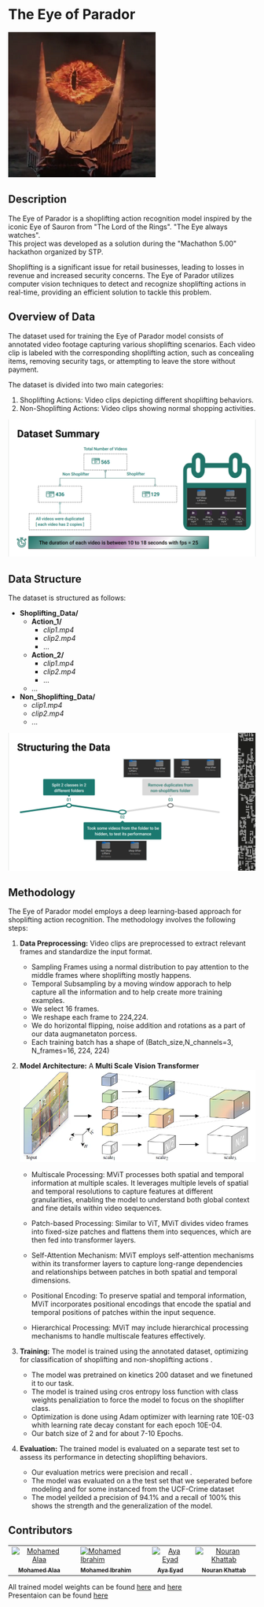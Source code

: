 # The Eye of Parador

![Eye of Parador](assets/The_Eye_of_Sauron_Based_On.png)

## Description
The Eye of Parador is a shoplifting action recognition model inspired by the iconic Eye of Sauron from "The Lord of the Rings". "The Eye always watches".<br>
This project was developed as a solution during the "Machathon 5.00" hackathon organized by STP.

Shoplifting is a significant issue for retail businesses, leading to losses in revenue and increased security concerns. The Eye of Parador utilizes computer vision techniques to detect and recognize shoplifting actions in real-time, providing an efficient solution to tackle this problem.

## Overview of Data
The dataset used for training the Eye of Parador model consists of annotated video footage capturing various shoplifting scenarios. Each video clip is labeled with the corresponding shoplifting action, such as concealing items, removing security tags, or attempting to leave the store without payment.

The dataset is divided into two main categories:<br>
1. Shoplifting Actions: Video clips depicting different shoplifting behaviors.
2. Non-Shoplifting Actions: Video clips showing normal shopping activities.

![Description of data](assets/data.png)



## Data Structure
The dataset is structured as follows:
- **Shoplifting_Data/**
  - **Action_1/**
    - *clip1.mp4*
    - *clip2.mp4*
    - ...
  - **Action_2/**
    - *clip1.mp4*
    - *clip2.mp4*
    - ...
  - ...
- **Non_Shoplifting_Data/**
  - *clip1.mp4*
  - *clip2.mp4*
  - ...
  
![Structure](assets/structureData.png)

## Methodology
The Eye of Parador model employs a deep learning-based approach for shoplifting action recognition. The methodology involves the following steps:
1. **Data Preprocessing:** Video clips are preprocessed to extract relevant frames and standardize the input format.
    - Sampling Frames using a normal distribution to pay attention to the middle frames where shoplifting mostly happens.
    - Temporal Subsampling by a moving window apporach to help capture all the information and to help create more training examples.
    - We select 16 frames.
    - We reshape each frame to 224,224.
    - We do horizontal flipping, noise addition and rotations as a part of our data augmanetaton porcess.
    - Each training batch has a shape of (Batch_size,N_channels=3, N_frames=16, 224, 224)

2. **Model Architecture:** A **Multi Scale Vision Transformer**<br>
![MVIT](assets/mvit.webp) 

    - Multiscale Processing: MViT processes both spatial and temporal information at multiple scales. It leverages multiple levels of spatial and temporal resolutions to capture features at different granularities, enabling the model to understand both global context and fine details within video sequences.

    - Patch-based Processing: Similar to ViT, MViT divides video frames into fixed-size patches and flattens them into sequences, which are then fed into transformer layers. 

    - Self-Attention Mechanism: MViT employs self-attention mechanisms within its transformer layers to capture long-range dependencies and relationships between patches in both spatial and temporal dimensions.

    - Positional Encoding: To preserve spatial and temporal information, MViT incorporates positional encodings that encode the spatial and temporal positions of patches within the input sequence. 

    - Hierarchical Processing: MViT may include hierarchical processing mechanisms to handle multiscale features effectively. 

    
 
3. **Training:** The model is trained using the annotated dataset, optimizing for classification of shoplifting and non-shoplifting actions .
    - The model was pretrained on kinetics 200 dataset and we finetuned it to our task.
    - The model is trained using cros entropy loss function with class weights penaliziation to force the model to focus on the shoplifter class.
    - Optimization is done using Adam optimizer with learning rate 10E-03 whith learning rate decay constant for each epoch 10E-04.
    - Our batch size of 2 and for about 7-10 Epochs.
4. **Evaluation:** The trained model is evaluated on a separate test set to assess its performance in detecting shoplifting behaviors.
    - Our evaluation metrics were precision and recall .
    - The model was evaluated on a the test set that we seperated before modeling and for some instanced from the UCF-Crime dataset
    - The model yeilded a precision of 94.1% and a recall of 100% this shows the strength and the generalization of the model.

## Contributors

<Meet the team>

<table>
  <tr>
    </td>
    <td align="center">
    <a href="https://github.com/MohamedAlaaAli" target="_black">
    <img src="https://avatars.githubusercontent.com/u/94873742?v=4" width="150px;" alt="Mohamed Alaa"/>
    <br />
    <sub><b>Mohamed Alaa</b></sub></a>
    </td>
    <td align="center">
   <td align="">
    <a href="https://github.com/Medo072" target="_black">
    <img src="https://avatars.githubusercontent.com/u/83141866?v=4" width="150px;" alt="Mohamed Ibrahim"/>
    <br />
    <sub><b>Mohamed Ibrahim</b></sub></a>
    </td>
    <td align="center">
    <a href="https://github.com/Ayamachii" target="_black">
    <img src="https://avatars.githubusercontent.com/u/96113496?v=4" width="150px;" alt="Aya Eyad"/>
    <br />
    <sub><b>Aya Eyad</b></sub></a>
    </td>
    <td align="center">
    <a href="https://github.com/nouran-19" target="_black">
    <img src="https://avatars.githubusercontent.com/u/99448829?v=4" width="150px;" alt="Nouran Khattab"/>
    <br />
    <sub><b>Nouran Khattab</b></sub></a>
    </td>
    </tr>
 </table>

 All trained model weights can be found [here]("https://github.com/MohamedAlaaAli/bash) and [here]("https://github.com/Medo072/machathon)<br>
 Presentaion can be found [here]("https://docs.google.com/presentation/d/1LPNSWoVaq1MjI4vsFmtzmYdSDjJvUXD9/edit#slide=id.g2c0c1593f7f_0_68)
 


